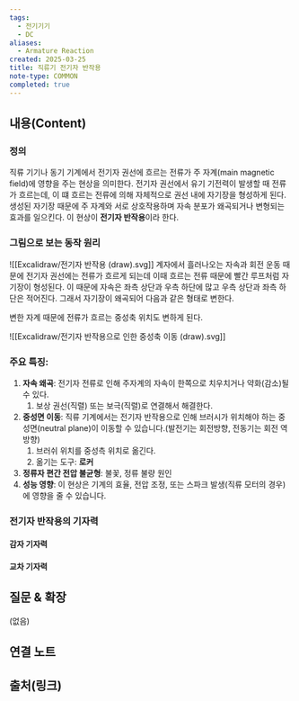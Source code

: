 ```yaml
---
tags:
  - 전기기기
  - DC
aliases:
  - Armature Reaction
created: 2025-03-25
title: 직류기 전기자 반작용
note-type: COMMON
completed: true
---
```


## 내용(Content)

### 정의

직류 기기나 동기 기계에서 전기자 권선에 흐르는 전류가 주 자계(main magnetic field)에 영향을 주는 현상을 의미한다. 전기자 권선에서 유기 기전력이 발생할 때 전류가 흐르는데, 이 떄 흐르는 전류에 의해 자체적으로 권선 내에 자기장을 형성하게 된다. 생성된 자기장 때문에 주 자계와 서로 상호작용하며 자속 분포가 왜곡되거나 변형되는 효과를 일으킨다. 이 현상이 **전기자 반작용**이라 한다.


### 그림으로 보는 동작 원리

![[Excalidraw/전기자 반작용 (draw).svg]]
계자에서 흘러나오는 자속과 회전 운동 때문에 전기자 권선에는 전류가 흐르게 되는데 이때 흐르는 전류 때문에 빨간 루프처럼 자기장이 형성된다. 이 때문에 자속은 좌측 상단과 우측 하단에 많고 우측 상단과 좌측 하단은 적어진다. 그래서 자기장이 왜곡되어 다음과 같은 형태로 변한다.

변한 자계 때문에 전류가 흐르는 중성축 위치도 변하게 된다.

![[Excalidraw/전기자 반작용으로 인한 중성축 이동 (draw).svg]]

### 주요 특징:

1. **자속 왜곡**: 전기자 전류로 인해 주자계의 자속이 한쪽으로 치우치거나 약화(감소)될 수 있다.
	1. 보상 권선(직렬) 또는 보극(직렬)로 연결해서 해결한다.
2. **중성면 이동**: 직류 기계에서는 전기자 반작용으로 인해 브러시가 위치해야 하는 중성면(neutral plane)이 이동할 수 있습니다.(발전기는 회전방향, 전동기는 회전 역방향)
	1. 브러쉬 위치를 중성측 위치로 옮긴다.
	2. 옮기는 도구: **로커**
3. **정류자 편간 전압 불균형**: 불꽃, 정류 불량 원인
4. **성능 영향**: 이 현상은 기계의 효율, 전압 조정, 또는 스파크 발생(직류 모터의 경우)에 영향을 줄 수 있습니다.

### 전기자 반작용의 기자력

#### 감자 기자력

#### 교차 기자력


## 질문 & 확장

(없음)

## 연결 노트

## 출처(링크)

